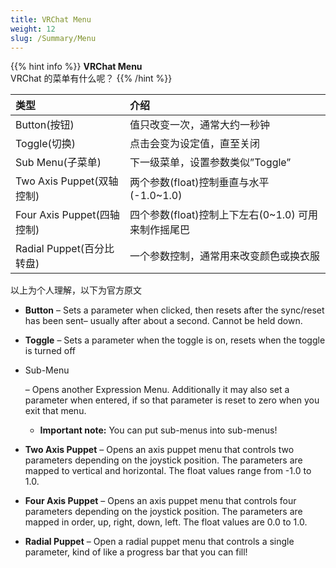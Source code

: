 ```yaml
---
title: VRChat Menu
weight: 12
slug: /Summary/Menu
---
```


{{% hint info %}}
**VRChat Menu**  
VRChat 的菜单有什么呢？
{{% /hint %}}

| 类型                       | 介绍                                                |
| :------------------------- | :-------------------------------------------------- |
| Button(按钮)               | 值只改变一次，通常大约一秒钟                        |
| Toggle(切换)               | 点击会变为设定值，直至关闭                          |
| Sub Menu(子菜单)           | 下一级菜单，设置参数类似”Toggle”                    |
| Two Axis Puppet(双轴控制)  | 两个参数(float)控制垂直与水平(-1.0~1.0)             |
| Four Axis Puppet(四轴控制) | 四个参数(float)控制上下左右(0~1.0) 可用来制作摇尾巴 |
| Radial Puppet(百分比转盘)  | 一个参数控制，通常用来改变颜色或换衣服              |

以上为个人理解，以下为官方原文

- **Button** – Sets a parameter when clicked, then resets after the sync/reset has been sent– usually after about a second. Cannot be held down.

- **Toggle** – Sets a parameter when the toggle is on, resets when the toggle is turned off

- Sub-Menu

  – Opens another Expression Menu. Additionally it may also set a parameter when entered, if so that parameter is reset to zero when you exit that menu.

  - **Important note:** You can put sub-menus into sub-menus!

- **Two Axis Puppet** – Opens an axis puppet menu that controls two parameters depending on the joystick position. The parameters are mapped to vertical and horizontal. The float values range from -1.0 to 1.0.

- **Four Axis Puppet** – Opens an axis puppet menu that controls four parameters depending on the joystick position. The parameters are mapped in order, up, right, down, left. The float values are 0.0 to 1.0.

- **Radial Puppet** – Open a radial puppet menu that controls a single parameter, kind of like a progress bar that you can fill!
